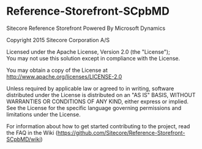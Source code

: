 # Reference-Storefront-SCpbMD
Sitecore Reference Storefront Powered By Microsoft Dynamics

Copyright 2015 Sitecore Corporation A/S 

Licensed under the Apache License, Version 2.0 (the "License");  
You may not use this solution except in compliance with the License.  

You may obtain a copy of the License at 
      http://www.apache.org/licenses/LICENSE-2.0 

Unless required by applicable law or agreed to in writing,  software distributed under the License is distributed on an "AS IS" BASIS, WITHOUT WARRANTIES OR CONDITIONS OF ANY KIND, either express or implied.  
See the License for the specific language governing permissions and limitations under the License. 

For information about how to get started contributing to the project, read the FAQ in the Wiki (https://github.com/Sitecore/Reference-Storefront-SCpbMD/wiki)
